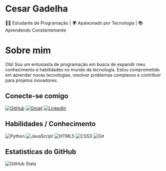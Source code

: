 # Cesar Gadelha
👨‍💻 Estudante de Programação | 🌍 Apaixonado por Tecnologia | 📚 Aprendendo Constantemente
# Sobre mim
Olá! Sou um entusiasta de programação em busca de expandir meu conhecimento e habilidades no mundo da tecnologia. Estou comprometido em aprender novas tecnologias, resolver problemas complexos e contribuir para projetos inovadores.
## Conecte-se comigo
 [![GitHub](https://img.shields.io/badge/GitHub-100000?style=for-the-badge&logo=github&logoColor=white)](https://github.com/GadelhainforDev)
 [![Gmail](https://img.shields.io/badge/Gmail-333333?style=for-the-badge&logo=gmail&logoColor=red)](mailto:gadelhainfordev@gmail.com)
[![LinkedIn](https://img.shields.io/badge/LinkedIn-0077B5?style=for-the-badge&logo=linkedin&logoColor=white)](https://www.linkedin.com/in/cesar-gadelha-castro-782a29aa/)
## Habilidades / Conhecimento
![Python](https://img.shields.io/badge/python-3670A0?style=for-the-badge&logo=python&logoColor=ffdd54)
![JavaScript](https://img.shields.io/badge/JavaScript-F7DF1E?style=for-the-badge&logo=javascript&logoColor=black)
![HTML5](https://img.shields.io/badge/HTML5-E34F26?style=for-the-badge&logo=html5&logoColor=white)
![CSS3](https://img.shields.io/badge/CSS3-1572B6?style=for-the-badge&logo=css3&logoColor=white)
![Git](https://img.shields.io/badge/GIT-E44C30?style=for-the-badge&logo=git&logoColor=white)
## Estatisticas do GitHub
![GitHub Stats](https://github-readme-stats.vercel.app/api?username=GadelhainforDev&theme=transparent&bg_color=000&border_color=30A3DC&show_icons=true&icon_color=30A3DC&title_color=E94D5F&text_color=FFF)

